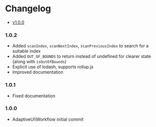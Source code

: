 <!-- START doctoc generated TOC please keep comment here to allow auto update -->
<!-- DON'T EDIT THIS SECTION, INSTEAD RE-RUN doctoc TO UPDATE -->
# Changelog

- [v1.0.0](#v100)

<!-- END doctoc generated TOC please keep comment here to allow auto update -->

### 1.0.2

* Added `scanIndex`, `scanNextIndex`, `scanPreviousIndex` to search for a suitable index
* Added `OUT_OF_BOUNDS` to return instead of undefined for clearer state (along with `isOutOfBounds`)
* Explicit use of lodash, supports rollup.js
* Improved documentation

### 1.0.1

* Fixed documentation

### 1.0.0

* AdaptiveUI\Workflow initial commit
